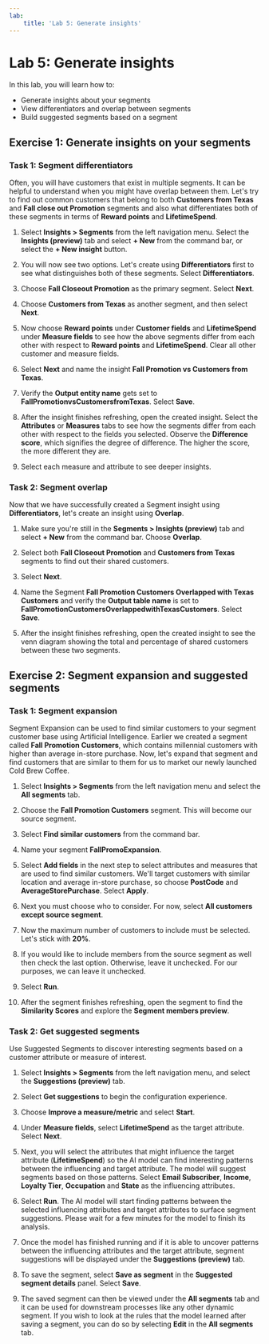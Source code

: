 ```yaml
---
lab:
    title: 'Lab 5: Generate insights'
---
```


# Lab 5: Generate insights 

In this lab, you will learn how to:
- Generate insights about your segments 
- View differentiators and overlap between segments 
- Build suggested segments based on a segment 

## Exercise 1: Generate insights on your segments
### Task 1: Segment differentiators
Often, you will have customers that exist in multiple segments. It can be helpful to understand when you might have overlap between them. Let's try to find out common customers that belong to both **Customers from Texas** and **Fall close out Promotion** segments and also what differentiates both of these segments in terms of **Reward points** and **LifetimeSpend**.

1. Select **Insights > Segments** from the left navigation menu. Select the **Insights (preview)** tab and select **+ New** from the command bar, or select the **+ New insight** button.

1. You will now see two options. Let's create using **Differentiators** first to see what distinguishes both of these segments. Select **Differentiators**.

1. Choose **Fall Closeout Promotion** as the primary segment. Select **Next**.

1. Choose **Customers from Texas** as another segment, and then select **Next**.

1. Now choose **Reward points** under **Customer fields** and **LifetimeSpend** under **Measure fields** to see how the above segments differ from each other with respect to **Reward points** and **LifetimeSpend**. Clear all other customer and measure fields.

1. Select **Next** and name the insight **Fall Promotion vs Customers from Texas**.

1. Verify the **Output entity name** gets set to **FallPromotionvsCustomersfromTexas**. Select **Save**.

1. After the insight finishes refreshing, open the created insight. Select the **Attributes** or **Measures** tabs to see how the segments differ from each other with respect to the fields you selected. Observe the **Difference score**, which signifies the degree of difference. The higher the score, the more different they are.

1. Select each measure and attribute to see deeper insights.

### Task 2: Segment overlap
Now that we have successfully created a Segment insight using **Differentiators**, let's create an insight using **Overlap**.

1. Make sure you're still in the **Segments > Insights (preview)** tab and select **+ New** from the command bar. Choose **Overlap**.

1. Select both **Fall Closeout Promotion** and **Customers from Texas** segments to find out their shared customers.

1. Select **Next**.

1. Name the Segment **Fall Promotion Customers Overlapped with Texas Customers** and verify the **Output table name** is set to **FallPromotionCustomersOverlappedwithTexasCustomers**. Select **Save**.

1. After the insight finishes refreshing, open the created insight to see the venn diagram showing the total and percentage of shared customers between these two segments.

## Exercise 2: Segment expansion and suggested segments
### Task 1: Segment expansion
Segment Expansion can be used to find similar customers to your segment customer base using Artificial Intelligence. Earlier we created a segment called **Fall Promotion Customers**, which contains millennial customers with higher than average in-store purchase. Now, let's expand that segment and find customers that are similar to them for us to market our newly launched Cold Brew Coffee.

1. Select **Insights > Segments** from the left navigation menu and select the **All segments** tab.

1. Choose the **Fall Promotion Customers** segment. This will become our source segment.

1. Select **Find similar customers** from the command bar.

1. Name your segment **FallPromoExpansion**.

1. Select **Add fields** in the next step to select attributes and measures that are used to find similar customers. We'll target customers with similar location and average in-store purchase, so choose **PostCode** and **AverageStorePurchase**. Select **Apply**.

1. Next you must choose who to consider. For now, select **All customers except source segment**.

1. Now the maximum number of customers to include must be selected. Let's stick with **20%**.

1. If you would like to include members from the source segment as well then check the last option. Otherwise, leave it unchecked. For our purposes, we can leave it unchecked.

1. Select **Run**.

1. After the segment finishes refreshing, open the segment to find the **Similarity Scores** and explore the **Segment members preview**.

### Task 2: Get suggested segments 
Use Suggested Segments to discover interesting segments based on a customer attribute or measure of interest.

1. Select **Insights > Segments** from the left navigation menu, and select the **Suggestions (preview)** tab.

1. Select **Get suggestions** to begin the configuration experience.

1. Choose **Improve a measure/metric** and select **Start**.

1. Under **Measure fields**, select **LifetimeSpend** as the target attribute. Select **Next**.

1. Next, you will select the attributes that might influence the target attribute (**LifetimeSpend**) so the AI model can find interesting patterns between the influencing and target attribute. The model will suggest segments based on those patterns. Select **Email Subscriber**, **Income**, **Loyalty Tier**, **Occupation** and **State** as the influencing attributes.

1. Select **Run**. The AI model will start finding patterns between the selected influencing attributes and target attributes to surface segment suggestions. Please wait for a few minutes for the model to finish its analysis.

1. Once the model has finished running and if it is able to uncover patterns between the influencing attributes and the target attribute, segment suggestions will be displayed under the **Suggestions (preview)** tab.

1. To save the segment, select **Save as segment** in the **Suggested segment details** panel. Select **Save**.

1. The saved segment can then be viewed under the **All segments** tab and it can be used for downstream processes like any other dynamic segment. If you wish to look at the rules that the model learned after saving a segment, you can do so by selecting **Edit** in the **All segments** tab.
